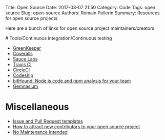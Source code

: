 Title: Open Source
Date: 2017-03-07 21:50
Category: Code
Tags: open source
Slug: open-source
Authors: Romain Pellerin
Summary: Resources for open source projects

Here are a bunch of links for open source project maintainers/creators:

# Tools/Continuous integration/Continuous testing

- [GreenKeeper](https://greenkeeper.io/)
- [Coveralls](https://coveralls.io/)
- [Sauce Labs](https://saucelabs.com/open-source)
- [Travis CI](https://travis-ci.org/)
- [CircleCI](https://circleci.com/)
- [Codeship](https://codeship.com/)
- [bitHound: Node.js code and npm analysis for your team](https://www.bithound.io/)
- [Gemnasium](https://gemnasium.com/)

# Miscellaneous

- [Issue and Pull Request templates](https://github.com/blog/2111-issue-and-pull-request-templates)
- [How to attract new contributors to your open source project](https://medium.freecodecamp.com/how-to-attract-new-contributors-to-your-open-source-project-46f8b791d787)
- [No Maintenance Intended](http://unmaintained.tech/)
